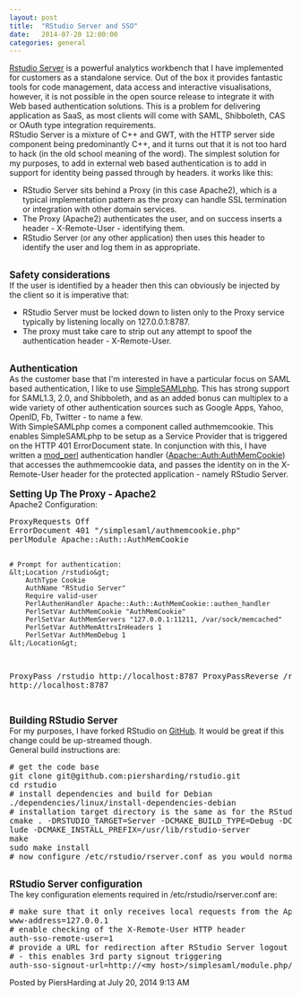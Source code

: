 ```yaml
---
layout: post
title:  "RStudio Server and SSO"
date:   2014-07-20 12:00:00
categories: general
---
```



<a href="http://www.rstudio.com/">Rstudio Server</a> is a powerful analytics workbench that I have implemented for customers as a standalone service.  Out of the box it provides fantastic tools for code management, data access and interactive visualisations, however, it is not possible in the open source release to integrate it with Web based authentication solutions.  This is a problem for delivering application as SaaS, as most clients will come with SAML, Shibboleth, CAS or OAuth type integration requirements.<br/>
RStudio Server is a mixture of C++ and GWT, with the HTTP server side component being predominantly C++, and it turns out that it is not too hard to hack (in the old school meaning of the word).  The simplest solution for my purposes, to add in external web based authentication is to add in support for identity being passed through by headers.  it works like this:

<ul>
	<li>RStudio Server sits behind a Proxy (in this case Apache2), which is a typical implementation pattern as the proxy can handle SSL termination or integration with other domain services.</li>
	<li>The Proxy (Apache2) authenticates the user, and on success inserts a header - X-Remote-User - identifying them.</li>
	<li>RStudio Server (or any other application) then uses this header to identify the user and log them in as appropriate.</li>
</ul>
<br/>
<strong><big>Safety considerations</big></strong><br/>
If the user is identified by a header then this can obviously be injected by the client so it is imperative that:
<ul>
	<li>RStudio Server must be locked down to listen only to the Proxy service typically  by listening locally on 127.0.0.1:8787.</li>
	<li>The proxy must take care to strip out any attempt to spoof the authentication header - X-Remote-User.</li>
</ul>
<br/>
<strong><big>Authentication </big></strong><br/>
As the customer base that I'm interested in have a particular focus on SAML based authentication, I like to use <a href="https://simplesamlphp.org/">SimpleSAMLphp</a>.  This has strong support for SAML1.3, 2.0, and Shibboleth, and as an added bonus can multiplex to a wide variety of other authentication sources such as Google Apps, Yahoo, OpenID, Fb, Twitter - to name a few.<br/>
With SimpleSAMLphp comes a component called authmemcookie.  This enables SimpleSAMLphp to be setup as a Service Provider that is triggered on the HTTP 401 ErrorDocument state.  In conjunction with this, I have written a <a href="https://perl.apache.org/">mod_perl</a>  authentication handler (<a href="http://search.cpan.org/~piers/Apache-Auth-AuthMemCookie-0.04/">Apache::Auth:AuthMemCookie</a>)  that accesses the authmemcookie data, and passes the identity on in the X-Remote-User  header for the protected application - namely RStudio Server.<br/>
<br/>
<strong><big>Setting Up The Proxy - Apache2</big></strong>
<br/>
Apache2 Configuration:<br/>
<pre>
ProxyRequests Off
ErrorDocument 401 "/simplesaml/authmemcookie.php"
perlModule Apache::Auth::AuthMemCookie

    # Prompt for authentication:
    &lt;Location /rstudio&gt;
        AuthType Cookie
        AuthName "RStudio Server"
        Require valid-user
        PerlAuthenHandler Apache::Auth::AuthMemCookie::authen_handler
        PerlSetVar AuthMemCookie "AuthMemCookie"
        PerlSetVar AuthMemServers "127.0.0.1:11211, /var/sock/memcached"
        PerlSetVar AuthMemAttrsInHeaders 1
        PerlSetVar AuthMemDebug 1
    &lt;/Location&gt;
ProxyPass /rstudio http://localhost:8787
ProxyPassReverse /rstudio http://localhost:8787
</pre>
<br/>
<strong><big>
Building RStudio Server</big></strong><br/>
For my purposes, I have forked RStudio on <a href="https://github.com/piersharding/rstudio">GitHub</a>.  It would be great if this change could be up-streamed though.
<br/>
General build instructions are:<br/>
<pre>
# get the code base
git clone git@github.com:piersharding/rstudio.git
cd rstudio
# install dependencies and build for Debian
./dependencies/linux/install-dependencies-debian
# installation target directory is the same as for the RStudio packages
cmake . -DRSTUDIO_TARGET=Server -DCMAKE_BUILD_TYPE=Debug -DCMAKE_CXX_FLAGS=-I/usr/share/R/include -DCMAKE_C_FLAGS=-I/usr/share/R/inc
lude -DCMAKE_INSTALL_PREFIX=/usr/lib/rstudio-server
make
sudo make install
# now configure /etc/rstudio/rserver.conf as you would normally
</pre>
<br/>
<strong><big>
RStudio Server configuration</big></strong><br/>
The key configuration elements required in /etc/rstudio/rserver.conf are:
<pre>
# make sure that it only receives local requests from the Apache2 proxy
www-address=127.0.0.1
# enable checking of the X-Remote-User HTTP header
auth-sso-remote-user=1 
# provide a URL for redirection after RStudio Server logout 
# - this enables 3rd party signout triggering
auth-sso-signout-url=http://&lt;my host&gt;/simplesaml/module.php/core/authenticate.php?as=default-sp&logout 
</pre>





<div id="a000100more"><div id="more">

</div></div>

<p class="posted">Posted by PiersHarding at July 20, 2014  9:13 AM</p>






